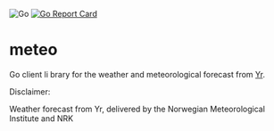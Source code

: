 ![Go](https://github.com/qba73/meteo/workflows/Go/badge.svg)
[![Go Report Card](https://goreportcard.com/badge/github.com/qba73/meteo)](https://goreportcard.com/report/github.com/qba73/meteo)

# meteo

Go client li brary for the weather and meteorological forecast from [Yr](https://www.yr.no/en).

Disclaimer:

Weather forecast from Yr, delivered by the Norwegian Meteorological Institute and NRK
